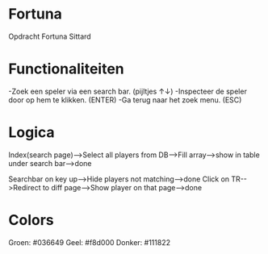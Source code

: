 # Fortuna
Opdracht Fortuna Sittard 

# Functionaliteiten
-Zoek een speler via een search bar. (pijltjes ↑↓)
-Inspecteer de speler door op hem te klikken. (ENTER)
-Ga terug naar het zoek menu. (ESC)

# Logica
Index(search page)-->Select all players from DB-->Fill array-->show in table under search bar-->done

Searchbar on key up-->Hide players not matching-->done
Click on TR-->Redirect to diff page-->Show player on that page-->done

# Colors
Groen: #036649
Geel: #f8d000
Donker: #111822


